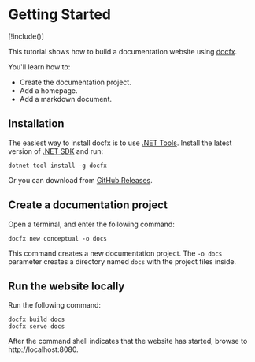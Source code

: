 # Getting Started

[!include([](includes/v3-note.md))]

This tutorial shows how to build a documentation website using [docfx](https://dotnet.github.io/docfx).

You'll learn how to:

- Create the documentation project.
- Add a homepage.
- Add a markdown document.

## Installation

The easiest way to install docfx is to use [.NET Tools](https://docs.microsoft.com/en-us/dotnet/core/tools/global-tools). Install the latest version of [.NET SDK](https://dotnet.microsoft.com/en-us/download/visual-studio-sdks) and run:

```
dotnet tool install -g docfx
```

Or you can download from [GitHub Releases](https://github.com/dotnet/docfx/releases).

## Create a documentation project

Open a terminal, and enter the following command:

```
docfx new conceptual -o docs
```

This command creates a new documentation project. The `-o docs` parameter creates a directory named `docs` with the project files inside.

## Run the website locally

Run the following command:

```
docfx build docs
docfx serve docs
```

After the command shell indicates that the website has started, browse to http://localhost:8080.
